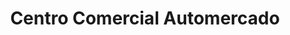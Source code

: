 ---
title: "Centro Comercial Automercado"
url: /caracas/centro-comercial-automercado/
shop: centro comercial
---